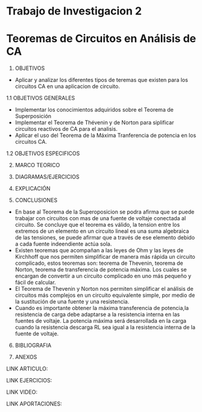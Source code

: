 # Trabajo de Investigacion 2
# Teoremas de Circuitos en Análisis de CA

1. OBJETIVOS

* Aplicar y analizar los diferentes tipos de teremas que existen para los circuitos CA en una aplicacion de circuito.

1.1 OBJETIVOS GENERALES

* Implementar los conocimientos adquiridos sobre el Teorema de Superposición
* Implementar el Teorema de Thévenin y de Norton para siplificar circuitos reactivos de CA para el analisis.
* Aplicar el uso del Teorema de la Máxima Tranferencia de potencia en los circuitos CA.

1.2 OBJETIVOS ESPECIFICOS

2. MARCO TEORICO

3. DIAGRAMAS/EJERCICIOS

4. EXPLICACIÓN

5. CONCLUSIONES

* En base al Teorema de la Superoposicion se podra afirma que se puede trabajar con circuitos con mas de una fuente de voltaje conectada al circuito. Se concluye que el teorema es válido, la tension entre los extremos de un elemento en un circuito lineal es una suma algebraica de las tensiones, se puede afirmar que a través de ese elemento debido a cada fuente indeendiente actúa sola.
* Existen teoremas que acompañan a las leyes de Ohm y las leyes de Kirchhoff que nos permiten simplificar de manera más rápida un circuito complicado, estos teoremas son: teorema de Thevenin, teorema de Norton, teorema de transferencia de potencia máxima. Los cuales se encargan de convertir a un circuito complicado en uno más pequeño y fácil de calcular.
* El Teorema de Thevenin y Norton nos permiten simplificar el análisis de circuitos más complejos en un circuito equivalente simple, por medio de la sustitución de una fuente y una resistencia.
* Cuando es importante obtener la máxima transferencia de potencia,la resistencia de carga debe adaptarse a la resistencia interna en las fuentes de voltaje. La potencia máxima será desarrollada en la carga cuando la resistencia descarga RL sea igual a la resistencia interna de la fuente de voltaje.

6. BIBLIOGRAFIA

7. ANEXOS

LINK ARTICULO:

LINK EJERCICIOS:

LINK VIDEO:

LINK APORTACIONES:
